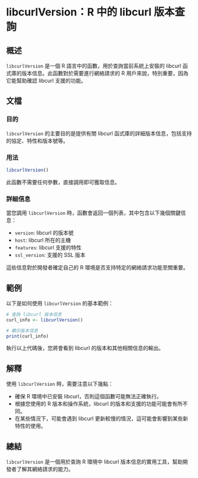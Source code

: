 <!--
Meta Description: # libcurlVersion：R 中的 libcurl 版本查詢 ## 概述 `libcurlVersion` 是一個 R 語言中的函數，用於查詢當前系統上安裝的 libcurl 函式庫的版本信息。此函數對於需要進行網絡請求的 R 用戶來說，特別重要，因為它能幫助確認 libcurl 支援的功能...
Meta Keywords: libcurl, libcurlversion, curl_info, 版本查詢, 是一個
-->

# libcurlVersion：R 中的 libcurl 版本查詢

## 概述
`libcurlVersion` 是一個 R 語言中的函數，用於查詢當前系統上安裝的 libcurl 函式庫的版本信息。此函數對於需要進行網絡請求的 R 用戶來說，特別重要，因為它能幫助確認 libcurl 支援的功能。

## 文檔
### 目的
`libcurlVersion` 的主要目的是提供有關 libcurl 函式庫的詳細版本信息，包括支持的協定、特性和版本號等。

### 用法
```R
libcurlVersion()
```
此函數不需要任何參數，直接調用即可獲取信息。

### 詳細信息
當您調用 `libcurlVersion` 時，函數會返回一個列表，其中包含以下幾個關鍵信息：
- `version`: libcurl 的版本號
- `host`: libcurl 所在的主機
- `features`: libcurl 支援的特性
- `ssl_version`: 支援的 SSL 版本

這些信息對於開發者確定自己的 R 環境是否支持特定的網絡請求功能至關重要。

## 範例
以下是如何使用 `libcurlVersion` 的基本範例：

```R
# 查詢 libcurl 版本信息
curl_info <- libcurlVersion()

# 顯示版本信息
print(curl_info)
```

執行以上代碼後，您將會看到 libcurl 的版本和其他相關信息的輸出。

## 解釋
使用 `libcurlVersion` 時，需要注意以下幾點：
- 確保 R 環境中已安裝 libcurl，否則這個函數可能無法正確執行。
- 根據您使用的 R 版本和操作系統，libcurl 的版本和支援的功能可能會有所不同。
- 在某些情況下，可能會遇到 libcurl 更新較慢的情況，這可能會影響到某些新特性的使用。

## 總結
`libcurlVersion` 是一個用於查詢 R 環境中 libcurl 版本信息的實用工具，幫助開發者了解其網絡請求的能力。